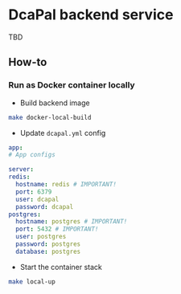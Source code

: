 # DcaPal backend service

TBD

## How-to

### Run as Docker container locally

- Build backend image

```bash
make docker-local-build
```

- Update `dcapal.yml` config

```yml
app:
# App configs

server:
redis:
  hostname: redis # IMPORTANT!
  port: 6379
  user: dcapal
  password: dcapal
postgres:
  hostname: postgres # IMPORTANT!
  port: 5432 # IMPORTANT!
  user: postgres
  password: postgres
  database: postgres

```

- Start the container stack

```bash
make local-up
```